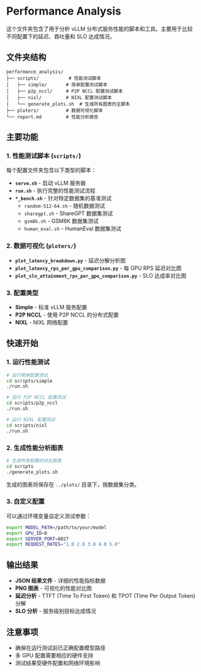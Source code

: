 # Performance Analysis

这个文件夹包含了用于分析 vLLM 分布式服务性能的脚本和工具。主要用于比较不同配置下的延迟、吞吐量和 SLO 达成情况。

## 文件夹结构

```
performance_analysis/
├── scripts/           # 性能测试脚本
│   ├── simple/       # 简单配置测试脚本
│   ├── p2p_nccl/     # P2P NCCL 配置测试脚本
│   ├── nixl/         # NIXL 配置测试脚本
│   └── generate_plots.sh  # 生成所有图表的主脚本
├── ploters/          # 数据可视化脚本
└── report.md         # 性能分析报告
```

## 主要功能

### 1. 性能测试脚本 (`scripts/`)

每个配置文件夹包含以下类型的脚本：

- **`serve.sh`** - 启动 vLLM 服务器
- **`run.sh`** - 执行完整的性能测试流程
- **`*_bench.sh`** - 针对特定数据集的基准测试
  - `random-512-64.sh` - 随机数据测试
  - `sharegpt.sh` - ShareGPT 数据集测试
  - `gsm8k.sh` - GSM8K 数据集测试
  - `human_eval.sh` - HumanEval 数据集测试

### 2. 数据可视化 (`ploters/`)

- **`plot_latency_breakdown.py`** - 延迟分解分析图
- **`plot_latency_rps_per_gpu_comparison.py`** - 每 GPU RPS 延迟对比图
- **`plot_slo_attainment_rps_per_gpu_comparison.py`** - SLO 达成率对比图

### 3. 配置类型

- **Simple** - 标准 vLLM 服务配置
- **P2P NCCL** - 使用 P2P NCCL 的分布式配置
- **NIXL** - NIXL 网络配置

## 快速开始

### 1. 运行性能测试

```bash
# 运行简单配置测试
cd scripts/simple
./run.sh

# 运行 P2P NCCL 配置测试
cd scripts/p2p_nccl
./run.sh

# 运行 NIXL 配置测试
cd scripts/nixl
./run.sh
```

### 2. 生成性能分析图表

```bash
# 生成所有配置的对比图表
cd scripts
./generate_plots.sh
```

生成的图表将保存在 `../plots/` 目录下，按数据集分类。

### 3. 自定义配置

可以通过环境变量自定义测试参数：

```bash
export MODEL_PATH=/path/to/your/model
export GPU_ID=0
export SERVER_PORT=8027
export REQUEST_RATES="1.0 2.0 3.0 4.0 5.0"
```

## 输出结果

- **JSON 结果文件** - 详细的性能指标数据
- **PNG 图表** - 可视化的性能对比图
- **延迟分析** - TTFT (Time To First Token) 和 TPOT (Time Per Output Token) 分解
- **SLO 分析** - 服务级别目标达成情况

## 注意事项

- 确保在运行测试前已正确配置模型路径
- 多 GPU 配置需要相应的硬件支持
- 测试结果受硬件配置和网络环境影响
